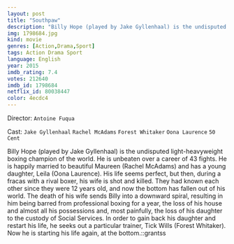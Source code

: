 ```yaml
---
layout: post
title: "Southpaw"
description: "Billy Hope (played by Jake Gyllenhaal) is the undisputed light-heavyweight boxing champion of the world. He is unbeaten over a career of 43 fights. He is happily married to beautiful Maureen (Rachel McAdams) and has a young daughter, Leila (Oona Laurence). His life seems perfect, but then, during a fracas with a rival boxer, his wife is shot and killed. They had known each other since they were 12 years old, and now the bottom has .."
img: 1798684.jpg
kind: movie
genres: [Action,Drama,Sport]
tags: Action Drama Sport 
language: English
year: 2015
imdb_rating: 7.4
votes: 212640
imdb_id: 1798684
netflix_id: 80038447
color: 4ecdc4
---
```

Director: `Antoine Fuqua`  

Cast: `Jake Gyllenhaal` `Rachel McAdams` `Forest Whitaker` `Oona Laurence` `50 Cent` 

Billy Hope (played by Jake Gyllenhaal) is the undisputed light-heavyweight boxing champion of the world. He is unbeaten over a career of 43 fights. He is happily married to beautiful Maureen (Rachel McAdams) and has a young daughter, Leila (Oona Laurence). His life seems perfect, but then, during a fracas with a rival boxer, his wife is shot and killed. They had known each other since they were 12 years old, and now the bottom has fallen out of his world. The death of his wife sends Billy into a downward spiral, resulting in him being barred from professional boxing for a year, the loss of his house and almost all his possessions and, most painfully, the loss of his daughter to the custody of Social Services. In order to gain back his daughter and restart his life, he seeks out a particular trainer, Tick Wills (Forest Whitaker). Now he is starting his life again, at the bottom.::grantss